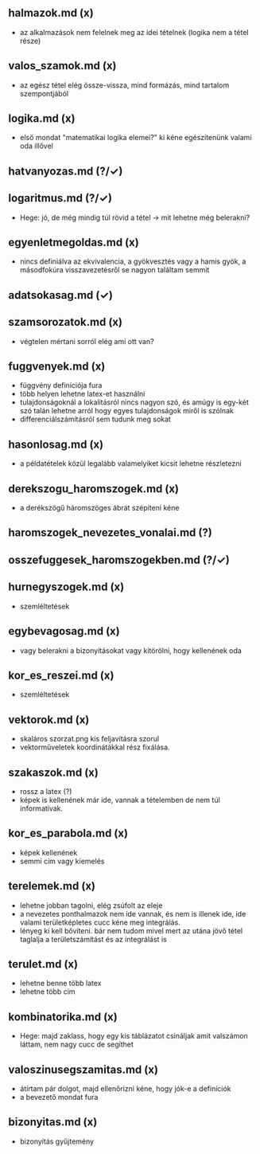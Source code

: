 ## halmazok.md (x)
 - az alkalmazások nem felelnek meg az idei tételnek (logika nem a tétel része)

## valos_szamok.md (x)
 - az egész tétel elég össze-vissza, mind formázás, mind tartalom szempontjából

## logika.md (x)
 - első mondat "matematikai logika elemei?" ki kéne egészítenünk valami oda illővel

## hatvanyozas.md (?/✓)

## logaritmus.md (?/✓)
 - Hege: jó, de még mindig túl rövid a tétel → mit lehetne még belerakni?

## egyenletmegoldas.md (x)
 - nincs definiálva az ekvivalencia, a gyökvesztés vagy a hamis gyök, a másodfokúra visszavezetésről se nagyon találtam semmit

## adatsokasag.md (✓)

## szamsorozatok.md (x)
 - végtelen mértani sorról elég ami ott van?

## fuggvenyek.md (x)
 - függvény definíciója fura
 - több helyen lehetne latex-et használni
 - tulajdonságoknál a lokalitásról nincs nagyon szó, és amúgy is egy-két szó talán lehetne arról hogy egyes tulajdonságok miről is szólnak
 - differenciálszámításról sem tudunk meg sokat

## hasonlosag.md (x)
 - a példatételek közül legalább valamelyiket kicsit lehetne részletezni

## derekszogu_haromszogek.md (x)
 - a derékszögű háromszöges ábrát szépíteni kéne

## haromszogek_nevezetes_vonalai.md (?)

## osszefuggesek_haromszogekben.md (?/✓)

## hurnegyszogek.md (x)
 - szemléltetések

## egybevagosag.md (x)
 - vagy belerakni a bizonyításokat vagy kitörölni, hogy kellenének oda

## kor_es_reszei.md (x)
 - szemléltetések

## vektorok.md (x)
 - skaláros szorzat.png kis feljavításra szorul
 - vektorműveletek koordinátákkal rész fixálása.

## szakaszok.md (x)
 - rossz a latex (?)
 - képek is kellenének már ide, vannak a tételemben de nem túl informatívak.

## kor_es_parabola.md (x)
 - képek kellenének
 - semmi cím vagy kiemelés

## terelemek.md (x)
 - lehetne jobban tagolni, elég zsúfolt az eleje
 - a nevezetes ponthalmazok nem ide vannak, és nem is illenek ide, ide valami területképletes cucc kéne meg integrálás.
 - lényeg ki kell bővíteni. bár nem tudom mivel mert az utána jövő tétel taglalja a területszámítást és az integrálást is

## terulet.md (x)
 - lehetne benne több latex
 - lehetne több cím

## kombinatorika.md (x)
 - Hege: majd zaklass, hogy egy kis táblázatot csináljak amit valszámon láttam, nem nagy cucc de segíthet

## valoszinusegszamitas.md (x)
 - átírtam pár dolgot, majd ellenőrizni kéne, hogy jók-e a definíciók
 - a bevezető mondat fura

## bizonyitas.md (x)
 - bizonyítás gyűjtemény
